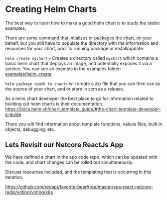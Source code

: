 # Creating Helm Charts

The best way to learn how to make a good helm chart is to study the stable examples, 

There are some command that intializes or packages the chart, on your behalf, but you still have to populate the directory with the information and resources for your chart, prior to running package or install/update.

`helm create mychart` - Creates a directory called `mychart` which contains a basic helm chart that deploys an image, and potentially exposes it via a service. You can see an example in the examples folder: [examples/helm_create](examples/helm_create)

`helm package <path to chart>` will create a zip file that you can then use as the source of your chart, and or store in scm as a release.

As a helm chart developer the best place to go for information related to building out helm charts is their documentation.
https://docs.helm.sh/chart_template_guide/#the-chart-template-developer-s-guide

There you will find information about template functions, values files, built in objects, debugging, etc.


## Lets Revisit our Netcore ReactJs App

We have defined a chart in the app code repo, which can be updated with the code, and chart changes can be rolled out simultaneously. 

Discuss resources included, and the templating that is occurring in this iteration.

https://github.com/redapt/favorite-beer/tree/master/spa-react-netcore-redis/voting/voting/k8s